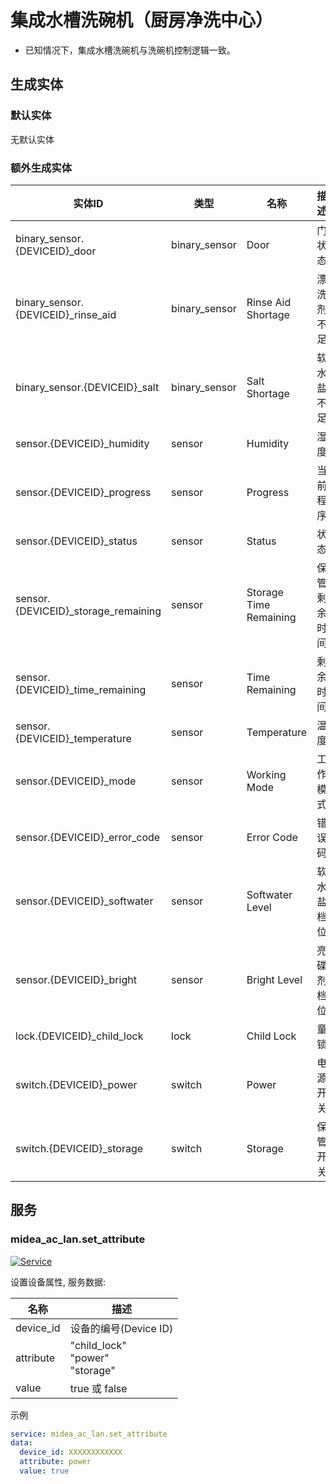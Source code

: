# 集成水槽洗碗机（厨房净洗中心）

- 已知情况下，集成水槽洗碗机与洗碗机控制逻辑一致。

## 生成实体

### 默认实体

无默认实体

### 额外生成实体

| 实体ID                                | 类型            | 名称                     | 描述     |
|-------------------------------------|---------------|------------------------|--------|
| binary_sensor.{DEVICEID}_door       | binary_sensor | Door                   | 门状态    |
| binary_sensor.{DEVICEID}_rinse_aid  | binary_sensor | Rinse Aid Shortage     | 漂洗剂不足  |
| binary_sensor.{DEVICEID}_salt       | binary_sensor | Salt Shortage          | 软水盐不足  |
| sensor.{DEVICEID}_humidity          | sensor        | Humidity               | 湿度     |
| sensor.{DEVICEID}_progress          | sensor        | Progress               | 当前程序   |
| sensor.{DEVICEID}_status            | sensor        | Status                 | 状态     |
| sensor.{DEVICEID}_storage_remaining | sensor        | Storage Time Remaining | 保管剩余时间 |
| sensor.{DEVICEID}_time_remaining    | sensor        | Time Remaining         | 剩余时间   |
| sensor.{DEVICEID}_temperature       | sensor        | Temperature            | 温度     |
| sensor.{DEVICEID}_mode              | sensor        | Working Mode           | 工作模式   |
| sensor.{DEVICEID}_error_code        | sensor        | Error Code             | 错误码    |
| sensor.{DEVICEID}_softwater         | sensor        | Softwater Level        | 软水盐档位  |
| sensor.{DEVICEID}_bright            | sensor        | Bright Level           | 亮碟剂档位  |
| lock.{DEVICEID}_child_lock          | lock          | Child Lock             | 童锁     |
| switch.{DEVICEID}_power             | switch        | Power                  | 电源开关   |
| switch.{DEVICEID}_storage           | switch        | Storage                | 保管开关   |

## 服务

### midea_ac_lan.set_attribute

[![Service](https://my.home-assistant.io/badges/developer_call_service.svg)](https://my.home-assistant.io/redirect/developer_call_service/?service=midea_ac_lan.set_attribute)

设置设备属性, 服务数据:

| 名称        | 描述                                        |
|-----------|-------------------------------------------|
| device_id | 设备的编号(Device ID)                          |
| attribute | "child_lock"<br />"power"<br /> "storage" |
| value     | true 或 false                              |

示例

```yaml
service: midea_ac_lan.set_attribute
data:
  device_id: XXXXXXXXXXXX
  attribute: power
  value: true
```
